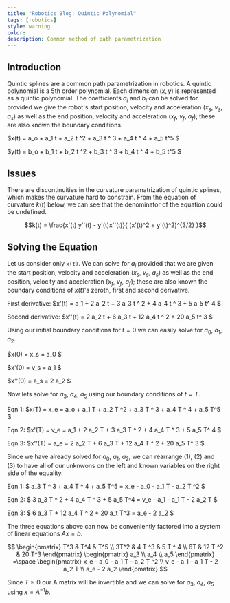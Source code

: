 ```yaml
---
title: "Robotics Blog: Quintic Polynomial"
tags: [robotics]
style: warning
color:
description: Common method of path parametrization
---
```


## Introduction
Quintic splines are a common path parametrization in robotics. A quintic polynomial is a 5th order polynomial. Each dimension $(x, y)$ is represented as a quintic polynomial. The coefficients $a_i$ and $b_i$ can be solved for provided we give the robot's start position, velocity and acceleration ($x_s$, $v_s$, $a_s$) as well as the end position, velocity and acceleration ($x_f$, $v_f$, $a_f$); these are also known the boundary conditions.

$x(t) = a_o + a_1 t + a_2 t ^2 + a_3 t ^ 3 + a_4 t ^ 4 + a_5 t^5   $

$y(t) = b_o + b_1 t + b_2 t ^2 + b_3 t ^ 3 + b_4 t ^ 4 + b_5 t^5   $

## Issues
There are discontinuities in the curvature paramatrization of quintic splines, which makes the curvature hard to constrain. From the equation of curvature $k(t)$ below, we can see that the denominator of the equation could be undefined.

$$k(t) = \frac{x'(t) y''(t) - y'(t)x''(t)}{ (x'(t)^2 + y'(t)^2)^{3/2}  }$$

## Solving the Equation
Let us consider only `x(t)`. We can solve for $a_i$ provided that we are given the start position, velocity and acceleration ($x_s$, $v_s$, $a_s$) as well as the end position, velocity and acceleration ($x_f$, $v_f$, $a_f$); these are also known the boundary conditions of $x(t)$'s zeroth, first and second derivative.

First derivative:
$x'(t) = a_1 + 2 a_2 t  + 3 a_3 t ^ 2 + 4 a_4 t ^ 3 + 5 a_5 t^ 4   $

Second derivative:
$x''(t) = 2 a_2 t  +  6 a_3 t + 12 a_4 t ^ 2 + 20 a_5 t^ 3    $

Using our initial boundary conditions for $t = 0$ we can easily solve for $a_0$, $a_1$, $a_2$.

$x(0) = x_s = a_0 $

$x'(0) = v_s = a_1 $

$x''(0) = a_s = 2 a_2 $

Now lets solve for $a_3$, $a_4$, $a_5$ using our boundary conditions of $t = T$.

Eqn 1:  $x(T) = x_e = a_o + a_1 T + a_2 T ^2 + a_3 T ^ 3 + a_4 T ^ 4 + a_5 T^5   $

Eqn 2: $x'(T) = v_e = a_1 + 2 a_2 T  + 3 a_3 T ^ 2 + 4 a_4 T ^ 3 + 5 a_5 T^ 4   $

Eqn 3: $x''(T) = a_e = 2 a_2 T  +  6 a_3 T + 12 a_4 T ^ 2 + 20 a_5 T^ 3    $

Since we have already solved for $a_0$, $a_1$, $a_2$, we can rearrange (1), (2) and (3) to have all of our unknwons on the left and known variables on the right side of the equality.

Eqn 1:  $ a_3 T ^ 3 + a_4 T ^ 4 + a_5 T^5  = x_e - a_0 - a_1 T - a_2 T ^2  $

Eqn 2:  $ 3 a_3 T ^ 2 + 4 a_4 T ^ 3 + 5 a_5 T^4  = v_e - a_1 - a_1 T - 2 a_2 T $

Eqn 3:  $ 6 a_3 T + 12 a_4 T ^ 2 + 20 a_t T^3 = a_e - 2 a_2 $

The three equations above can now be conveniently factored into a system of linear equations $Ax=b$.

$$
\begin{pmatrix}
T^3 & T^4 & T^5 \\
3T^2 & 4 T ^3 & 5 T ^ 4 \\
6T & 12 T ^2 & 20 T^3
\end{pmatrix}
\begin{pmatrix}
a_3 \\
a_4 \\
a_5
\end{pmatrix}
=\space
\begin{pmatrix}
x_e - a_0 - a_1 T - a_2 T ^2 \\
v_e - a_1 - a_1 T - 2 a_2 T \\
a_e - 2 a_2
\end{pmatrix}
$$

Since $T \geq 0$ our A matrix will be invertible and we can solve for $a_3$, $a_4$, $a_5$ using $x = A^{-1} b$.


